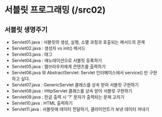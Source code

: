 # 서블릿 프로그래밍 (/src02)
## 서블릿 생명주기
- Servlet01.java : 서블릿의 생성, 실행, 소멸 과정과 호출되는 메서드의 관계
- Servlet02.java : 생성자 vs init() 메서드
- Servlet03.java : <load-on-startup> 태그
- Servlet04.java : 애노테이션으로 서블릿 등록하기
- Servlet05.java : 웹브라우저에게 콘텐츠를 출력하기
- Servlet06.java 와 AbstractServlet: Servlet 인터페이스에서 service() 만 구현하고 싶다.
- Servlet07.java : GenericServlet 클래스를 상속 받아 서블릿 구현하기 
- Servlet08.java : HttpServlet 클래스를 상속 받아 서블릿 구현하기 
- Servlet09.java : 한글 출력 시 '?' 문자가 출력되는 문제 고치기
- Servlet10.java : HTML 출력하기     
- Servlet11.java : 서블릿에 데이터 전달하기, 클라이언트가 보낸 데이터 꺼내기   
   
